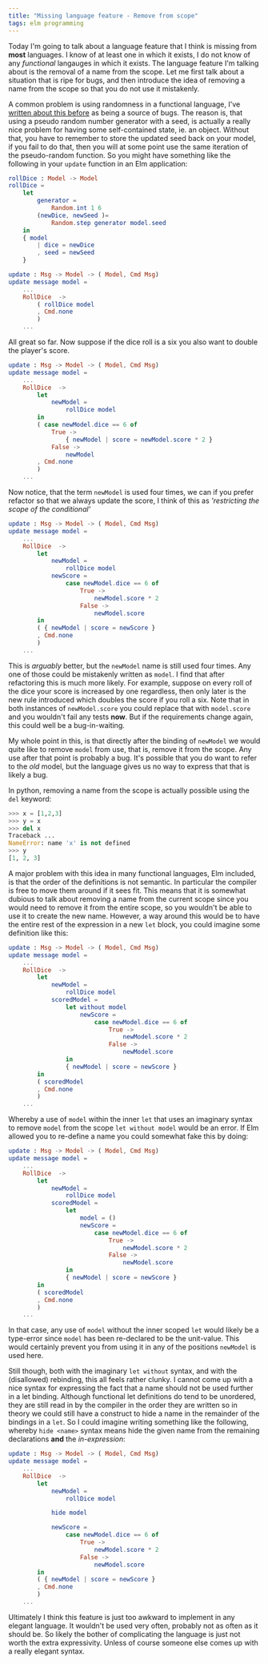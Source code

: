 ```yaml
---
title: "Missing language feature - Remove from scope"
tags: elm programming
---
```


Today I'm going to talk about a language feature that I think is missing from **most** languages. I know of at least one in which it exists, I do not know of any *functional* langauges in which it exists. The language feature I'm talking about is the removal of a name from the scope. Let me first talk about a situation that is ripe for bugs, and then introduce the idea of removing a name from the scope so that you do not use it mistakenly.

A common problem is using randomness in a functional language, I've [written about this before](/posts/2021-01-23-immutabilit-bugs) as being a source of bugs. The reason is, that using a pseudo random number generator with a seed, is actually a really nice problem for having some self-contained state, ie. an object. Without that, you have to remember to store the updated seed back on your model, if you fail to do that, then you will at some point use the same iteration of the pseudo-random function. So you might have something like the following in your `update` function in an Elm application:

```elm
rollDice : Model -> Model
rollDice =
    let
        generator =
            Random.int 1 6
        (newDice, newSeed )=
            Random.step generator model.seed
    in
    { model
        | dice = newDice
        , seed = newSeed
    }

update : Msg -> Model -> ( Model, Cmd Msg)
update message model =
    ...
    RollDice  ->
        ( rollDice model
        , Cmd.none
        )
    ...
```

All great so far. Now suppose if the dice roll is a six you also want to double the player's score.


```elm
update : Msg -> Model -> ( Model, Cmd Msg)
update message model =
    ...
    RollDice  ->
        let
            newModel =
                rollDice model
        in
        ( case newModel.dice == 6 of
            True ->
                { newModel | score = newModel.score * 2 }
            False ->
                newModel
        , Cmd.none
        )
    ...
```

Now notice, that the term `newModel` is used four times, we can if you prefer refactor so that we always update the score, I think of this as *'restricting the scope of the conditional'*


```elm
update : Msg -> Model -> ( Model, Cmd Msg)
update message model =
    ...
    RollDice  ->
        let
            newModel =
                rollDice model
            newScore =
                case newModel.dice == 6 of
                    True ->
                        newModel.score * 2
                    False ->
                        newModel.score
        in
        ( { newModel | score = newScore }
        , Cmd.none
        )
    ...
```
This is *arguably* better, but the `newModel` name is still used four times. Any one of those could be mistakenly written as `model`. I find that after refactoring this is much more likely. For example, suppose on every roll of the dice your score is increased by one regardless, then only later is the new rule introduced which doubles the score if you roll a six. Note that in both instances of `newModel.score` you could replace that with `model.score` and you wouldn't fail any tests **now**. But if the requirements change again, this could well be a bug-in-waiting.


My whole point in this, is that directly after the binding of `newModel` we would quite like to remove `model` from use, that is, remove it from the scope. Any use after that point is probably a bug. It's possible that you do want to refer to the *old* model, but the language gives us no way to express that that is likely a bug.


In python, removing a name from the scope is actually possible using the `del` keyword:

```python
>>> x = [1,2,3]
>>> y = x
>>> del x
Traceback ...
NameError: name 'x' is not defined
>>> y
[1, 2, 3]
```

A major problem with this idea in many functional languages, Elm included, is that the order of the definitions is not semantic. In particular the compiler is free to move them around if it sees fit. This means that it is somewhat dubious to talk about removing a name from the current scope since you would need to remove it from the entire scope, so you wouldn't be able to use it to create the new name. However, a way around this would be to have the entire rest of the expression in a new `let` block, you could imagine some definition like this:


```elm
update : Msg -> Model -> ( Model, Cmd Msg)
update message model =
    ...
    RollDice  ->
        let
            newModel =
                rollDice model
            scoredModel =
                let without model
                    newScore =
                        case newModel.dice == 6 of
                            True ->
                                newModel.score * 2
                            False ->
                                newModel.score
                in
                { newModel | score = newScore }
        in
        ( scoredModel
        , Cmd.none
        )
    ...
```

Whereby a use of `model` within the inner `let` that uses an imaginary syntax to remove `model` from the scope `let without model` would be an error. If Elm allowed you to re-define a name you could somewhat fake this by doing:


```elm
update : Msg -> Model -> ( Model, Cmd Msg)
update message model =
    ...
    RollDice  ->
        let
            newModel =
                rollDice model
            scoredModel =
                let 
                    model = ()
                    newScore =
                        case newModel.dice == 6 of
                            True ->
                                newModel.score * 2
                            False ->
                                newModel.score
                in
                { newModel | score = newScore }
        in
        ( scoredModel
        , Cmd.none
        )
    ...
```

In that case, any use of `model` without the inner scoped `let` would likely be a type-error since `model` has been re-declared to be the unit-value. This would certainly prevent you from using it in any of the positions `newModel` is used here.

Still though, both with the imaginary `let without` syntax, and with the (disallowed) rebinding, this all feels rather clunky. I cannot come up with a nice syntax for expressing the fact that a name should not be used further in a let binding. Although functional let definitions do tend to be unordered, they are still read in by the compiler in the order they are written so in theory we could still have a construct to hide a name in the remainder of the bindings in a `let`. So I could imagine writing something like the following, whereby `hide <name>` syntax means hide the given name from the remaining declarations **and** the *in-expression*:


```elm
update : Msg -> Model -> ( Model, Cmd Msg)
update message model =
    ...
    RollDice  ->
        let
            newModel =
                rollDice model

            hide model

            newScore =
                case newModel.dice == 6 of
                    True ->
                        newModel.score * 2
                    False ->
                        newModel.score
        in
        ( { newModel | score = newScore }
        , Cmd.none
        )
    ...
```


Ultimately I think this feature is just too awkward to implement in any elegant language. It wouldn't be used very often, probably not as often as it should be. So likely the bother of complicating the language is just not worth the extra expressivity. Unless of course someone else comes up with a really elegant syntax.
